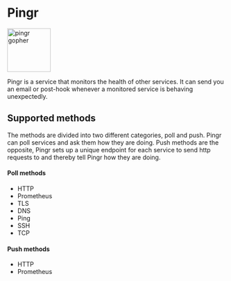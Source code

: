 # Pingr
<img src="https://storage.googleapis.com/gopherizeme.appspot.com/gophers/62d0c3d5f52dbc9c803ea7bfaa2829d75a2f8fa2.png" alt="pingr gopher" width="100"/>

Pingr is a service that monitors the health of other services. It can send you an email or post-hook whenever a monitored service is behaving unexpectedly. 

## Supported methods

The methods are divided into two different categories, poll and push. Pingr can poll services and ask them how they are doing.
Push methods are the opposite, Pingr sets up a unique endpoint for each service to send http requests to and thereby tell Pingr how they are doing.

#### Poll methods
+ HTTP
+ Prometheus
+ TLS
+ DNS
+ Ping
+ SSH
+ TCP

#### Push methods
+ HTTP
+ Prometheus
